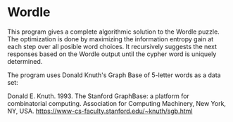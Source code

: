 # Wordle

This program gives a complete algorithmic solution to the Wordle puzzle. The optimization is done by maximizing the information entropy gain at each step over all posible word choices. It recursively suggests the next responses based on the Wordle output until the cypher word is uniquely determined.

The program uses Donald Knuth's Graph Base of 5-letter words as a data set:

Donald E. Knuth. 1993. The Stanford GraphBase: a platform for combinatorial computing. Association for Computing Machinery, New York, NY, USA. https://www-cs-faculty.stanford.edu/~knuth/sgb.html
